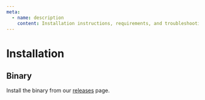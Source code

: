 ```yaml
---
meta:
  - name: description
    content: Installation instructions, requirements, and troubleshooting for GoNoGo.
---
```


# Installation

## Binary

Install the binary from our [releases](https://github.com/FairwindsOps/gonogo/releases) page.


